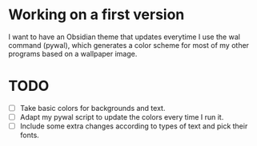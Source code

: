 # Working on a first version
I want to have an Obsidian theme that updates everytime I use the wal command (pywal), which generates a color scheme for most of my other programs based on a wallpaper image.

# TODO
-[ ] Take basic colors for backgrounds and text.
-[ ] Adapt my pywal script to update the colors every time I run it.
-[ ] Include some extra changes according to types of text and pick their fonts.
